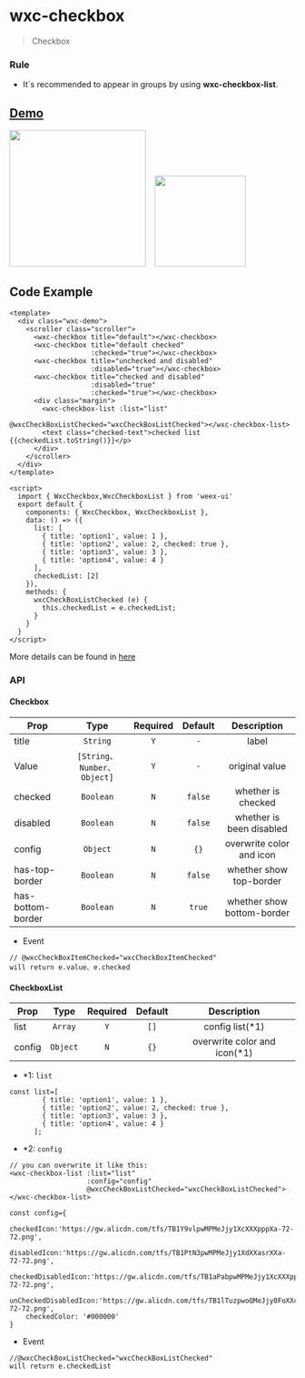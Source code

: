 # wxc-checkbox 

> Checkbox

### Rule
- It`s recommended to appear in groups by using **wxc-checkbox-list**.


## [Demo](https://h5.m.taobao.com/trip/wxc-checkbox/index.html?_wx_tpl=https%3A%2F%2Fh5.m.taobao.com%2Ftrip%2Fwxc-checkbox%2Fdemo%2Findex.native-min.js)

<img src="https://gw.alipayobjects.com/zos/rmsportal/uvtUDCJtVFhvszyfsLBJ.gif" width="240"/>&nbsp;&nbsp;&nbsp;&nbsp;<img src="https://img.alicdn.com/tfs/TB1aLygSpXXXXXVXFXXXXXXXXXX-200-200.png" width="160"/>


## Code Example

```vue
<template>
  <div class="wxc-demo">
    <scroller class="scroller">
      <wxc-checkbox title="default"></wxc-checkbox>
      <wxc-checkbox title="default checked"
                    :checked="true"></wxc-checkbox>
      <wxc-checkbox title="unchecked and disabled"
                    :disabled="true"></wxc-checkbox>
      <wxc-checkbox title="checked and disabled"
                    :disabled="true"
                    :checked="true"></wxc-checkbox>
      <div class="margin">
        <wxc-checkbox-list :list="list"
                           @wxcCheckBoxListChecked="wxcCheckBoxListChecked"></wxc-checkbox-list>
        <text class="checked-text">checked list {{checkedList.toString()}}</p>
      </div>
    </scroller>
  </div>
</template>

<script>
  import { WxcCheckbox,WxcCheckboxList } from 'weex-ui'
  export default {
    components: { WxcCheckbox, WxcCheckboxList },
    data: () => ({
      list: [
        { title: 'option1', value: 1 },
        { title: 'option2', value: 2, checked: true },
        { title: 'option3', value: 3 },
        { title: 'option4', value: 4 }
      ],
      checkedList: [2]
    }),
    methods: {
      wxcCheckBoxListChecked (e) {
        this.checkedList = e.checkedList;
      }
    }
  }
</script>

```

More details can be found in [here](https://github.com/alibaba/weex-ui/blob/master/example/checkbox/index.vue)


### API
#### Checkbox
| Prop | Type | Required | Default | Description |
| ---- |:----:|:---:|:-------:| :----------:|
| title | `String` | `Y` | `-` |  label |
| Value | `[String、Number、Object]` | `Y` | `-` | original value |
| checked | `Boolean` | `N` | `false` | whether is checked |
| disabled | `Boolean` | `N` | `false` | whether is been disabled |
| config | `Object` | `N` | `{}` | overwrite color and icon|
| has-top-border | `Boolean` | `N` | `false` | whether show top-border|
| has-bottom-border | `Boolean` | `N` | `true` | whether show bottom-border|

- Event
```
// @wxcCheckBoxItemChecked="wxcCheckBoxItemChecked"
will return e.value、e.checked
```

#### CheckboxList
| Prop | Type | Required | Default | Description |
| ---- |:----:|:---:|:-------:| :----------:|
| list | `Array` | `Y` | `[]` | config list(*1) |
| config | `Object` | `N` | `{}` | overwrite color and icon(*1)|


- *1: `list`
```
const list=[
        { title: 'option1', value: 1 },
        { title: 'option2', value: 2, checked: true },
        { title: 'option3', value: 3 },
        { title: 'option4', value: 4 }
      ];
```

- *2: `config`

```
// you can overwrite it like this:
<wxc-checkbox-list :list="list"
                   :config="config"
                   @wxcCheckBoxListChecked="wxcCheckBoxListChecked"></wxc-checkbox-list>

const config={
    checkedIcon:'https://gw.alicdn.com/tfs/TB1Y9vlpwMPMeJjy1XcXXXpppXa-72-72.png',
    disabledIcon:'https://gw.alicdn.com/tfs/TB1PtN3pwMPMeJjy1XdXXasrXXa-72-72.png',
    checkedDisabledIcon:'https://gw.alicdn.com/tfs/TB1aPabpwMPMeJjy1XcXXXpppXa-72-72.png',
    unCheckedDisabledIcon:'https://gw.alicdn.com/tfs/TB1lTuzpwoQMeJjy0FoXXcShVXa-72-72.png',
    checkedColor: '#000000'
}
```


- Event
```
//@wxcCheckBoxListChecked="wxcCheckBoxListChecked"
will return e.checkedList
```
